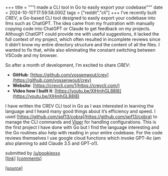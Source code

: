 +++
title = """I made a CLI tool in Go to easily export your codebase"""
date = 2024-10-10T17:59:58.000Z
tags = ["reddit","cli"]
+++
I’ve recently built _CREV_, a Go-based CLI tool designed to easily export your codebase into llms such as ChatGPT. The idea came from my frustration with manually copying code into ChatGPT or Claude to get feedback on my projects. Although ChatGPT could provide me with useful suggestions, it lacked the full context of my project, which often resulted in incomplete reviews since it didn’t know my entire directory structure and the content of all the files. I wanted to fix that, while also eliminating the constant switching between VSCode and my browser.

So after a month of development, I’m excited to share _CREV_:

*   **GitHub**: [https://github.com/vossenwout/crev](https://github.com/vossenwout/crev)
*   **Website**: [https://crevcli.com/](https://crevcli.com/)
*   **Video how I built it**: [https://youtu.be/XlHmhGL88I8](https://youtu.be/XlHmhGL88I8)

I have written the CREV CLI tool in Go as I was interested in learning the language and I heard many good things about it’s efficiency and speed. I used [https://github.com/spf13/cobra](https://github.com/spf13/cobra) to manage the CLI commands and [Viper](https://github.com/spf13/viper) for handling configurations. This is the first project I have done with Go but I find the language interesting and the Go routines also help with reading in your entire codebase. For the code reviews themselves I use google cloud functions which invoke GPT-4o (am also planning to add Claude 3.5 and GPT-o1).

submitted by [/u/pookiexxx](https://www.reddit.com/user/pookiexxx)  
[\[link\]](https://www.reddit.com/r/commandline/comments/1g0oxts/i_made_a_cli_tool_in_go_to_easily_export_your/) [\[comments\]](https://www.reddit.com/r/commandline/comments/1g0oxts/i_made_a_cli_tool_in_go_to_easily_export_your/)

[[source]](https://www.reddit.com/r/commandline/comments/1g0oxts/i_made_a_cli_tool_in_go_to_easily_export_your/)
